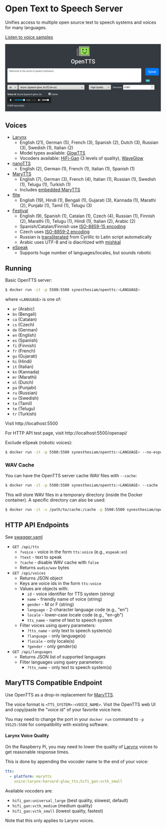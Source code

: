 # Open Text to Speech Server

Unifies access to multiple open source text to speech systems and voices for many languages.

[Listen to voice samples](https://synesthesiam.github.io/opentts/)

![Web interface screenshot](img/screenshot.png "Screenshot")

## Voices

* [Larynx](https://github.com/rhasspy/larynx-runtime)
    * English (21), German (5), French (3), Spanish (2), Dutch (3), Russian (3), Swedish (1), Italian (2)
    * Model types available: [GlowTTS](https://github.com/rhasspy/glow-tts-train)
    * Vocoders available: [HiFi-Gan](https://github.com/rhasspy/hifi-gan-train) (3 levels of quality), [WaveGlow](https://github.com/rhasspy/waveglow)
* [nanoTTS](https://github.com/gmn/nanotts)
    * English (2), German (1), French (1), Italian (1), Spanish (1)
* [MaryTTS](http://mary.dfki.de)
    * English (7), German (3), French (4), Italian (1), Russian (1), Swedish (1), Telugu (1), Turkish (1)
    * Includes [embedded MaryTTS](https://github.com/synesthesiam/marytts-txt2wav)
* [flite](http://www.festvox.org/flite)
    * English (19), Hindi (1), Bengali (1), Gujarati (3), Kannada (1), Marathi (2), Punjabi (1), Tamil (1), Telugu (3)
* [Festival](http://www.cstr.ed.ac.uk/projects/festival/)
    * English (9), Spanish (1), Catalan (1), Czech (4), Russian (1), Finnish (2), Marathi (1), Telugu (1), Hindi (1), Italian (2), Arabic (2)
    * Spanish/Catalan/Finnish use [ISO-8859-15 encoding](https://en.wikipedia.org/wiki/ISO/IEC_8859-15)
    * Czech uses [ISO-8859-2 encoding](https://en.wikipedia.org/wiki/ISO/IEC_8859-2)
    * Russian is [transliterated](https://pypi.org/project/transliterate/) from Cyrillic to Latin script automatically
    * Arabic uses UTF-8 and is diacritized with [mishkal](https://github.com/linuxscout/mishkal)
* [eSpeak](http://espeak.sourceforge.net)
    * Supports huge number of languages/locales, but sounds robotic
    
## Running

Basic OpenTTS server:

```bash
$ docker run -it -p 5500:5500 synesthesiam/opentts:<LANGUAGE>
```

where `<LANGUAGE>` is one of:

* `ar` (Arabic)
* `bn` (Bengali)
* `ca` (Catalan)
* `cs` (Czech)
* `de` (German)
* `en` (English)
* `es` (Spanish)
* `fi` (Finnish)
* `fr` (French)
* `gu` (Gujarati)
* `hi` (Hindi)
* `it` (Italian)
* `kn` (Kannada)
* `mr` (Marathi)
* `nl` (Dutch)
* `pa` (Punjabi)
* `ru` (Russian)
* `sv` (Swedish)
* `ta` (Tamil)
* `te` (Telugu)
* `tr` (Turkish)

Visit http://localhost:5500

For HTTP API test page, visit http://localhost:5500/openapi/

Exclude eSpeak (robotic voices):

```bash
$ docker run -it -p 5500:5500 synesthesiam/opentts:<LANGUAGE> --no-espeak
```

### WAV Cache

You can have the OpenTTS server cache WAV files with `--cache`:

```bash
$ docker run -it -p 5500:5500 synesthesiam/opentts:<LANGUAGE> --cache
```

This will store WAV files in a temporary directory (inside the Docker container). A specific directory can also be used:

```bash
$ docker run -it -v /path/to/cache:/cache -p 5500:5500 synesthesiam/opentts:<LANGUAGE> --cache /cache
```

## HTTP API Endpoints

See [swagger.yaml](swagger.yaml)

* `GET /api/tts`
    * `?voice` - voice in the form `tts:voice` (e.g., `espeak:en`)
    * `?text` - text to speak
    * `?cache` - disable WAV cache with `false`
    * Returns `audio/wav` bytes
* `GET /api/voices`
    * Returns JSON object
    * Keys are voice ids in the form `tts:voice`
    * Values are objects with:
        * `id` - voice identifier for TTS system (string)
        * `name` - friendly name of voice (string)
        * `gender` - M or F (string)
        * `language` - 2-character language code (e.g., "en")
        * `locale` - lower-case locale code (e.g., "en-gb")
        * `tts_name` - name of text to speech system
    * Filter voices using query parameters:
        * `?tts_name` - only text to speech system(s)
        * `?language` - only language(s)
        * `?locale` - only locale(s)
        * `?gender` - only gender(s)
* `GET /api/languages`
    * Returns JSON list of supported languages
    * Filter languages using query parameters:
        * `?tts_name` - only text to speech system(s)

## MaryTTS Compatible Endpoint

Use OpenTTS as a drop-in replacement for [MaryTTS](http://mary.dfki.de/).

The voice format is `<TTS_SYSTEM>:<VOICE_NAME>`. Visit the OpenTTS web UI and copy/paste the "voice id" of your favorite voice here.

You may need to change the port in your `docker run` command to `-p 59125:5500` for compatibility with existing software.

#### Larynx Voice Quality

On the Raspberry Pi, you may need to lower the quality of [Larynx](https://github.com/rhasspy/larynx) voices to get reasonable response times.

This is done by appending the vocoder name to the end of your voice:

```yaml
tts:
  - platform: marytts
    voice:larynx:harvard-glow_tts;hifi_gan:vctk_small
```

Available vocoders are:

* `hifi_gan:universal_large` (best quality, slowest, default)
* `hifi_gan:vctk_medium` (medium quality)
* `hifi_gan:vctk_small` (lowest quality, fastest)

Note that this only applies to Larynx voices.
